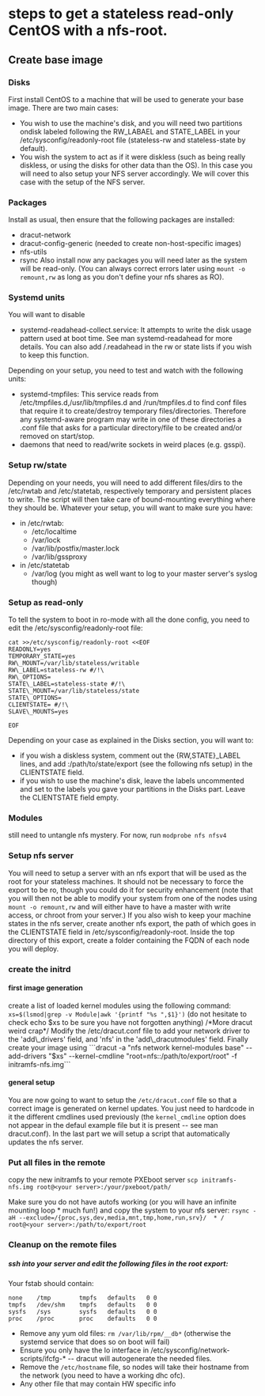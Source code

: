 steps to get a stateless read-only CentOS with a nfs-root.
=========================================================

Create base image 
-----------------
### Disks
First install CentOS to a machine that will be used to generate your base image. There are two main cases:
  * You wish to use the machine's disk, and you will need two partitions ondisk labeled following the RW\_LABAEL and STATE\_LABEL in your /etc/sysconfig/readonly-root file (stateless-rw and stateless-state by default).
  * You wish the system to act as if it were diskless (such as being really diskless, or using the disks for other data than the OS). In this case you will need to also setup your NFS server accordingly. We will cover this case with the setup of the NFS server.

### Packages
Install as usual, then ensure that the following packages are installed:
  * dracut-network
  * dracut-config-generic (needed to create non-host-specific images)
  * nfs-utils
  * rsync
Also install now any packages you will need later as the system will be read-only. (You can always correct errors later using ```mount -o remount,rw``` as long as you don't define your nfs shares as RO).

### Systemd units
You will want to disable
  * systemd-readahead-collect.service: It attempts to write the disk usage pattern used at boot time. See man systemd-readahead for more details. You can also add /.readahead in the rw or state lists if you wish to keep this function.

Depending on your setup, you need to test and watch with the following units:
  * systemd-tmpfiles: This service reads from /etc/tmpfiles.d,/usr/lib/tmpfiles.d and /run/tmpfiles.d to find conf files that require it to create/destroy temporary files/directories. Therefore any systemd-aware program may write in one of these directories a .conf file that asks for a particular directory/file to be created and/or removed on start/stop.  
  * daemons that need to read/write sockets in weird places (e.g. gsspi).
### Setup rw/state
Depending on your needs, you will need to add different files/dirs to the /etc/rwtab and /etc/statetab, respectively temporary and persistent places to write. The script will then take care of bound-mounting everything where they should be. Whatever your setup, you will want to make sure you have:
  * in /etc/rwtab:
    * /etc/localtime
    * /var/lock
    * /var/lib/postfix/master.lock
    * /var/lib/gssproxy
  * in /etc/statetab
    * /var/log (you might as well want to log to your master server's syslog though)

### Setup as read-only
To tell the system to boot in ro-mode with all the done config, you need to edit the /etc/sysconfig/readonly-root file:
  ```
  cat >>/etc/sysconfig/readonly-root <<EOF
  READONLY=yes
  TEMPORARY_STATE=yes
  RW\_MOUNT=/var/lib/stateless/writable
  RW\_LABEL=stateless-rw #/!\
  RW\_OPTIONS=
  STATE\_LABEL=stateless-state #/!\
  STATE\_MOUNT=/var/lib/stateless/state
  STATE\_OPTIONS=
  CLIENTSTATE= #/!\
  SLAVE\_MOUNTS=yes
  
  EOF
  ```
Depending on your case as explained in the Disks section, you will want to:
  * if you wish a diskless system, comment out the {RW,STATE}\_LABEL lines, and add <nfs server ip add>:/path/to/state/export (see the following nfs setup) in the CLIENTSTATE field.
  * if you wish to use the machine's disk, leave the labels uncommented and set to the labels you gave your partitions in the Disks part. Leave the CLIENTSTATE field empty.

### Modules
still need to untangle nfs mystery. For now, run ```modprobe nfs nfsv4```

### Setup nfs server
You will need to setup a server with an nfs export that will be used as the root for your stateless machines. It should not be necessary to force the export to be ro, though you could do it for security enhancement (note that you will then not be able to modify your system from one of the nodes using ```mount -o remount,rw``` and will either have to have a master with write access, or chroot from your server.)
If you also wish to keep your machine states in the nfs server, create another nfs export, the path of which goes in the CLIENTSTATE field in /etc/sysconfig/readonly-root. Inside the top directory of this export, create a folder containing the FQDN of each node you will deploy.

### create the initrd
#### first image generation
create a list of loaded kernel modules using the following command:
```xs=$(lsmod|grep -v Module|awk '{printf "%s ",$1}')``` (do not hesitate to check echo $xs to be sure you have not forgotten anything)
/*More dracut weird crap*/
Modify the /etc/dracut.conf file to add your network driver to the 'add\_drivers' field, and 'nfs' in the 'add\_dracutmodules' field.
Finally create your image using ```dracut -a "nfs network kernel-modules base" --add-drivers "$xs" --kernel-cmdline "root=nfs:<nfs-server ip>:/path/to/export/root" -f initramfs-nfs.img```
#### general setup
You are now going to want to setup the ```/etc/dracut.conf``` file so that a correct image is generated on kernel updates. You just need to hardcode in it the different cmdlines used previously (the ```kernel_cmdline``` option does not appear in the defaul example file but it is present -- see man dracut.conf). In the last part we will setup a script that automatically updates the nfs server.

### Put all files in the remote
copy the new initramfs to your remote PXEboot server
```scp initramfs-nfs.img root@<your server>:/your/pxeboot/path/```

Make sure you do not have autofs working (or you will have an infinite mounting loop   * much fun!) and copy the system to your nfs server:
```rsync -aH --exclude=/{proc,sys,dev,media,mnt,tmp,home,run,srv}/  * / root@<your server>:/path/to/export/root```

### Cleanup on the remote files
##### ssh into your server and edit the following files in the root export:
Your fstab should contain:
```
none    /tmp        tmpfs   defaults   0 0
tmpfs   /dev/shm    tmpfs   defaults   0 0
sysfs   /sys        sysfs   defaults   0 0
proc    /proc       proc    defaults   0 0
```
  * Remove any yum old files: ``` rm /var/lib/rpm/__db* ``` (otherwise the systemd service that does so on boot will fail)
  * Ensure you only have the lo interface in /etc/sysconfig/network-scripts/ifcfg-* -- dracut will autogenerate the needed files.
  * Remove the ```/etc/hostname``` file, so nodes will take their hostname from the network (you need to have a working dhc ofc).
  * Any other file that may contain HW specific info
